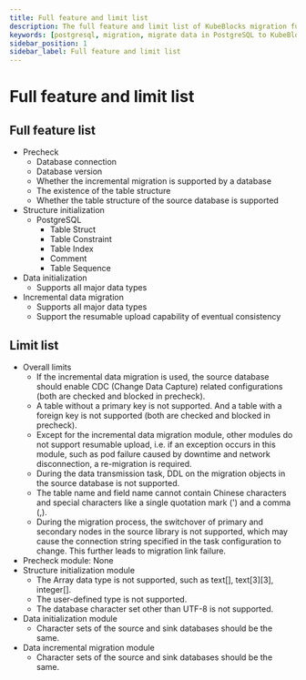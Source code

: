 ```yaml
---
title: Full feature and limit list
description: The full feature and limit list of KubeBlocks migration function for PostgreSQL
keywords: [postgresql, migration, migrate data in PostgreSQL to KubeBlocks, full feature, limit]
sidebar_position: 1
sidebar_label: Full feature and limit list
---
```


# Full feature and limit list

## Full feature list

* Precheck
  * Database connection
  * Database version
  * Whether the incremental migration is supported by a database
  * The existence of the table structure
  * Whether the table structure of the source database is supported
* Structure initialization
  * PostgreSQL
    * Table Struct
    * Table Constraint
    * Table Index
    * Comment
    * Table Sequence
* Data initialization
  * Supports all major data types
* Incremental data migration
  * Supports all major data types
  * Support the resumable upload capability of eventual consistency

## Limit list

* Overall limits
  * If the incremental data migration is used, the source database should enable CDC (Change Data Capture) related configurations (both are checked and blocked in precheck).
  * A table without a primary key is not supported. And a table with a foreign key is not supported (both are checked and blocked in precheck).
  * Except for the incremental data migration module, other modules do not support resumable upload, i.e. if an exception occurs in this module, such as pod failure caused by downtime and network disconnection, a re-migration is required.
  * During the data transmission task, DDL on the migration objects in the source database is not supported.
  * The table name and field name cannot contain Chinese characters and special characters like a single quotation mark (') and a comma (,).
  * During the migration process, the switchover of primary and secondary nodes in the source library is not supported, which may cause the connection string specified in the task configuration to change. This further leads to migration link failure.
* Precheck module: None
* Structure initialization module
  * The Array data type is not supported, such as text[], text[3][3], integer[].
  * The user-defined type is not supported.
  * The database character set other than UTF-8 is not supported.
* Data initialization module
  * Character sets of the source and sink databases should be the same.
* Data incremental migration module
  * Character sets of the source and sink databases should be the same.
